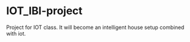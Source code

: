# IOT_IBI-project
Project for IOT class. It will become an intelligent house setup combined with iot.
